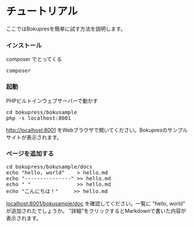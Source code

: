 チュートリアル
=============

ここではBokupresを簡単に試す方法を説明します。

### インストール

composer でとってくる

<pre>
composer 
</pre>


### 起動

PHPビルトインウェブサーバーで動かす

<pre>
cd bokupress/bokusample
php -s localhost:8001
</pre>

[http://localhost:8001](http://localhost:8001) をWebブラウザで開いてください。Bokupresのサンプルサイトが表示されます。


### ページを追加する

<pre>
cd bokupress/bokusample/docs
echo "hello, world"    > hello.md
echo "---------------" >> hello.md
echo " "               >> hello.md
echo "こんにちは！"     >> hello.md
</pre>

[localhost:8001/bokusample/doc](localhost:8001/bokusample/doc) を確認してください。一覧に "hello, world" が追加されたでしょうか。
"詳細"をクリックするとMarkdownで書いた内容が表示されます。





